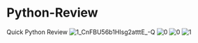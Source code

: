 # Python-Review
Quick Python Review
![1_CnFBU56b1HIsg2atttE_-Q](https://user-images.githubusercontent.com/102425717/187979577-7cf348bc-153d-42c7-8ba6-9857b1a090a8.png)
![0](https://user-images.githubusercontent.com/102425717/188713392-7218f072-a299-4666-beb2-94c80e266a64.jpg)
![0](https://user-images.githubusercontent.com/102425717/188713726-ad727bc4-a13b-4606-ad9b-9a79402cf332.jpg)
![1](https://user-images.githubusercontent.com/102425717/188713737-42bcc505-1984-45ab-8b4d-3ff95cfe9466.jpg)
